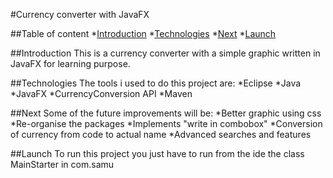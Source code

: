 #Currency converter with JavaFX

##Table of content
*[Introduction](#Introduction)
*[Technologies](#Technologies)
*[Next](#Next)
*[Launch](#Launch)

##Introduction
This is a currency converter with a simple graphic written in JavaFX for learning purpose.

##Technologies
The tools i used to do this project are:
*Eclipse
*Java
*JavaFX
*CurrencyConversion API
*Maven

##Next
Some of the future improvements will be:
*Better graphic using css
*Re-organise the packages 
*Implements "write in combobox"
*Conversion of currency from code to actual name
*Advanced searches and features

##Launch
To run this project you just have to run from the ide the class MainStarter in com.samu